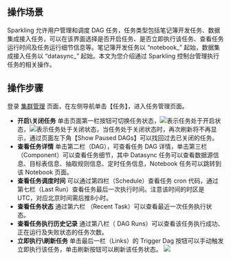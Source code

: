 [//]: # (chinagitpath:XXXXX)

## 操作场景
Sparkling 允许用户管理和调度 DAG 任务，任务类型包括笔记簿开发任务、数据集成接入任务，可以在该界面选择是否开启任务、是否立即执行该任务、查看任务运行时间及任务运行细节信息等。笔记簿开发任务以 “notebook_” 起始，数据集成接入任务以 “datasync_” 起始。本文为您介绍通过 Sparkling 控制台管理执行任务的相关操作。

## 操作步骤
登录 [集群管理](https://sparkling.cloud.tencent.com)  页面，在左侧导航单击【任务】，进入任务管理页面。

- **开启\关闭任务**
单击页面第一栏按钮可切换任务状态，<img src="https://main.qcloudimg.com/raw/d25cb38692eebd853f4b0e44db2d3c06.png"  style="margin:0;">表示任务处于开启状态，<img src="https://main.qcloudimg.com/raw/d35010f3ae26248e6e0be5c454db479b.png"  style="margin:0;">表示任务处于关闭状态，当任务处于关闭状态时，再次刷新将不再显示，通过页面左下角【Show Paused DAGs】可以找回过去已关闭的任务。
- **查看任务详情**
单击第二栏（DAG），可查看任务 DAG 详情，单击第三栏（Component）可以查看任务细节，其中 Datasync 任务可以查看数据源信息、目标表信息、抽取规则信息、定时任务信息，Notebook 任务可以跳转到该 Notebook 页面。
- **查看任务调度时间**
可以通过第四栏（Schedule）查看任务 cron 代码，通过第七栏（Last Run）查看任务最后一次执行时间。注意该时间的时区是 UTC，对应北京时间需后推8小时。
- **查看任务状态**
通过第六栏 （Recent Task）可以查看最近一次任务执行状态。
- **查看任务执行历史记录**
通过第八栏（ DAG Runs）可以查看该任务执行成功、正在运行及失败状态的任务次数。
- **立即执行\刷新任务**
单击最后一栏（Links）的 Trigger Dag 按钮可以手动触发立即执行该任务，单击刷新按钮可以刷新该任务状态。
![](https://main.qcloudimg.com/raw/9d09e148258aafd7a9ef3eb5762e77f0.png)
